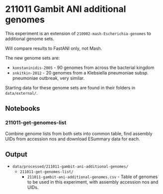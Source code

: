 # 211011 Gambit ANI additional genomes

This experiment is an extension of `210902-mash-Escherichia-genomes` to additional genome sets.

Will compare results to FastANI only, not Mash.

The new genome sets are:

* `konstaninidis-2005` - 90 genomes from across the bacterial kingdom
* `snkitkin-2012` - 20 genomes from a Klebsiella pneumoniae subsp. pneumoniae outbreak, very similar.

Starting data for these genome sets are found in their folders in `data/external/`.


## Notebooks

### 211011-get-genomes-list

Combine genome lists from both sets into common table, find assembly UIDs from accession nos and
download ESummary data for each.


## Output

* `data/processed/211011-gambit-ani-additional-genomes/`
  * `211011-get-genomes-list/`
    * `211011-gambit-ani-additional-genomes.csv` - Table of genomes to be used in this experiment,
      with assembly accession nos and UIDs.


